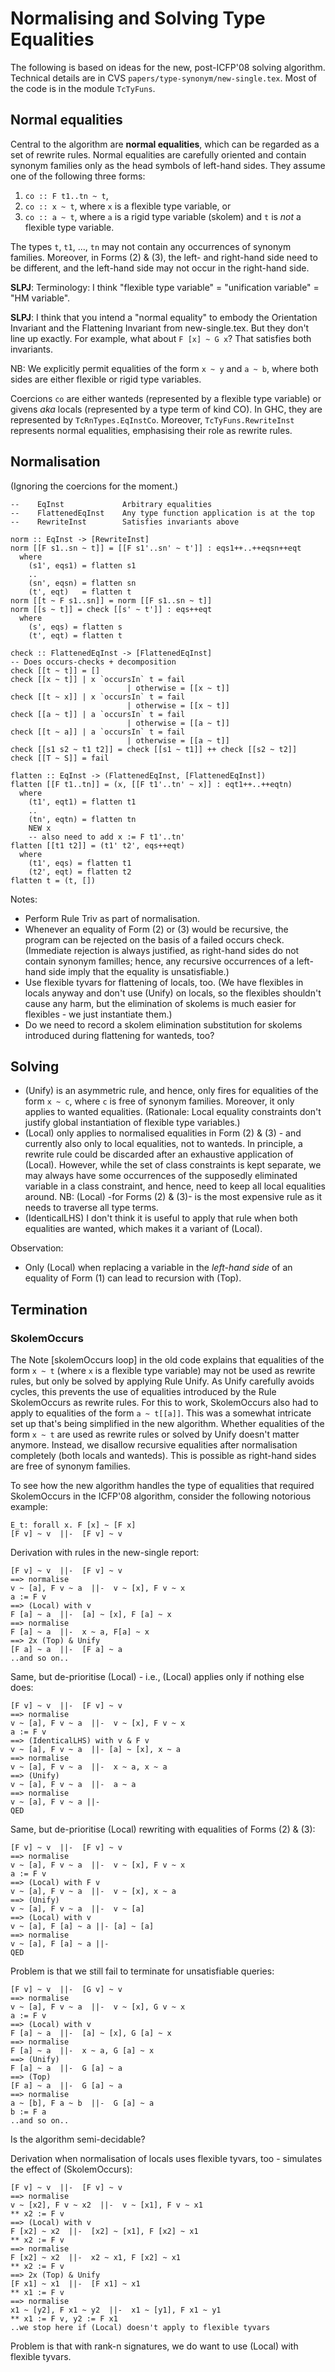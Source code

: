 # Normalising and Solving Type Equalities


The following is based on ideas for the new, post-ICFP'08 solving algorithm.  Technical details are in CVS `papers/type-synonym/new-single.tex`.  Most of the code is in the module `TcTyFuns`.

## Normal equalities


Central to the algorithm are **normal equalities**, which can be regarded as a set of rewrite rules.  Normal equalities are carefully oriented and contain synonym families only as the head symbols of left-hand sides.  They assume one of the following three forms:

1. `co :: F t1..tn ~ t`,
1. `co :: x ~ t`, where `x` is a flexible type variable, or
1. `co :: a ~ t`, where `a` is a rigid type variable (skolem) and `t` is *not* a flexible type variable.


The types `t`, `t1`, ..., `tn` may not contain any occurrences of synonym families.  Moreover, in Forms (2) & (3), the left- and right-hand side need to be different, and the left-hand side may not occur in the right-hand side.

**SLPJ**: Terminology: I think "flexible type variable" = "unification variable" = "HM variable".

**SLPJ**: I think that you intend a "normal equality" to embody the Orientation Invariant and the Flattening Invariant from new-single.tex.  But they don't line up exactly.  For example, what about `F [x] ~ G x`?  That satisfies both invariants.


NB: We explicitly permit equalities of the form `x ~ y` and `a ~ b`, where both sides are either flexible or rigid type variables.


Coercions `co` are either wanteds (represented by a flexible type variable) or givens *aka* locals (represented by a type term of kind CO).  In GHC, they are represented by `TcRnTypes.EqInstCo`.   Moreover, `TcTyFuns.RewriteInst` represents normal equalities, emphasising their role as rewrite rules.

## Normalisation


(Ignoring the coercions for the moment.)

```wiki
--    EqInst             Arbitrary equalities
--    FlattenedEqInst    Any type function application is at the top
--    RewriteInst        Satisfies invariants above

norm :: EqInst -> [RewriteInst]
norm [[F s1..sn ~ t]] = [[F s1'..sn' ~ t']] : eqs1++..++eqsn++eqt
  where
    (s1', eqs1) = flatten s1
    ..
    (sn', eqsn) = flatten sn
    (t', eqt)   = flatten t
norm [[t ~ F s1..sn]] = norm [[F s1..sn ~ t]]
norm [[s ~ t]] = check [[s' ~ t']] : eqs++eqt
  where
    (s', eqs) = flatten s
    (t', eqt) = flatten t

check :: FlattenedEqInst -> [FlattenedEqInst]
-- Does occurs-checks + decomposition
check [[t ~ t]] = []
check [[x ~ t]] | x `occursIn` t = fail
                          | otherwise = [[x ~ t]]
check [[t ~ x]] | x `occursIn` t = fail
                          | otherwise = [[x ~ t]]
check [[a ~ t]] | a `occursIn` t = fail
                          | otherwise = [[a ~ t]]
check [[t ~ a]] | a `occursIn` t = fail
                          | otherwise = [[a ~ t]]
check [[s1 s2 ~ t1 t2]] = check [[s1 ~ t1]] ++ check [[s2 ~ t2]]
check [[T ~ S]] = fail

flatten :: EqInst -> (FlattenedEqInst, [FlattenedEqInst])
flatten [[F t1..tn]] = (x, [[F t1'..tn' ~ x]] : eqt1++..++eqtn)
  where
    (t1', eqt1) = flatten t1
    ..
    (tn', eqtn) = flatten tn
    NEW x
    -- also need to add x := F t1'..tn'
flatten [[t1 t2]] = (t1' t2', eqs++eqt)
  where
    (t1', eqs) = flatten t1
    (t2', eqt) = flatten t2
flatten t = (t, [])
```


Notes:

- Perform Rule Triv as part of normalisation.
- Whenever an equality of Form (2) or (3) would be recursive, the program can be rejected on the basis of a failed occurs check.  (Immediate rejection is always justified, as right-hand sides do not contain synonym familles; hence, any recursive occurrences of a left-hand side imply that the equality is unsatisfiable.)
- Use flexible tyvars for flattening of locals, too.  (We have flexibles in locals anyway and don't use (Unify) on locals, so the flexibles shouldn't cause any harm, but the elimination of skolems is much easier for flexibles - we just instantiate them.)
- Do we need to record a skolem elimination substitution for skolems introduced during flattening for wanteds, too?

## Solving

- (Unify) is an asymmetric rule, and hence, only fires for equalities of the form `x ~ c`, where `c` is free of synonym families.  Moreover, it only applies to wanted equalities.  (Rationale: Local equality constraints don't justify global instantiation of flexible type variables.)
- (Local) only applies to normalised equalities in Form (2) & (3) - and currently also only to local equalities, not to wanteds.  In principle, a rewrite rule could be discarded after an exhaustive application of (Local).  However, while the set of class constraints is kept separate, we may always have some occurrences of the supposedly eliminated variable in a class constraint, and hence, need to keep all local equalities around.  NB: (Local) -for Forms (2) & (3)- is the most expensive rule as it needs to traverse all type terms.
- (IdenticalLHS) I don't think it is useful to apply that rule when both equalities are wanted, which makes it a variant of (Local).


Observation:

- Only (Local) when replacing a variable in the *left-hand side* of an equality of Form (1) can  lead to recursion with (Top).

## Termination

### SkolemOccurs


The Note \[skolemOccurs loop\] in the old code explains that equalities of the form `x ~ t` (where `x` is a flexible type variable) may not be used as rewrite rules, but only be solved by applying Rule Unify.  As Unify carefully avoids cycles, this prevents the use of equalities introduced by the Rule SkolemOccurs as rewrite rules.  For this to work, SkolemOccurs also had to apply to equalities of the form `a ~ t[[a]]`.  This was a somewhat intricate set up that's being simplified in the new algorithm.  Whether equalities of the form `x ~ t` are used as rewrite rules or solved by Unify doesn't matter anymore.  Instead, we disallow recursive equalities after normalisation completely (both locals and wanteds).  This is possible as right-hand sides are free of synonym families.


To see how the new algorithm handles the type of equalities that required SkolemOccurs in the ICFP'08 algorithm, consider the following notorious example:

```wiki
E_t: forall x. F [x] ~ [F x]
[F v] ~ v  ||-  [F v] ~ v
```


Derivation with rules in the new-single report:

```wiki
[F v] ~ v  ||-  [F v] ~ v
==> normalise
v ~ [a], F v ~ a  ||-  v ~ [x], F v ~ x
a := F v
==> (Local) with v
F [a] ~ a  ||-  [a] ~ [x], F [a] ~ x
==> normalise
F [a] ~ a  ||-  x ~ a, F[a] ~ x
==> 2x (Top) & Unify
[F a] ~ a  ||-  [F a] ~ a
..and so on..
```


Same, but de-prioritise (Local) - i.e., (Local) applies only if nothing else does:

```wiki
[F v] ~ v  ||-  [F v] ~ v
==> normalise
v ~ [a], F v ~ a  ||-  v ~ [x], F v ~ x
a := F v
==> (IdenticalLHS) with v & F v
v ~ [a], F v ~ a  ||- [a] ~ [x], x ~ a
==> normalise
v ~ [a], F v ~ a  ||-  x ~ a, x ~ a
==> (Unify)
v ~ [a], F v ~ a  ||-  a ~ a
==> normalise
v ~ [a], F v ~ a ||-
QED
```


Same, but de-prioritise (Local) rewriting with equalities of Forms (2) & (3):

```wiki
[F v] ~ v  ||-  [F v] ~ v
==> normalise
v ~ [a], F v ~ a  ||-  v ~ [x], F v ~ x
a := F v
==> (Local) with F v
v ~ [a], F v ~ a  ||-  v ~ [x], x ~ a
==> (Unify)
v ~ [a], F v ~ a  ||-  v ~ [a]
==> (Local) with v
v ~ [a], F [a] ~ a ||- [a] ~ [a]
==> normalise
v ~ [a], F [a] ~ a ||-
QED
```


Problem is that we still fail to terminate for unsatisfiable queries:

```wiki
[F v] ~ v  ||-  [G v] ~ v
==> normalise
v ~ [a], F v ~ a  ||-  v ~ [x], G v ~ x
a := F v
==> (Local) with v
F [a] ~ a  ||-  [a] ~ [x], G [a] ~ x
==> normalise
F [a] ~ a  ||-  x ~ a, G [a] ~ x
==> (Unify)
F [a] ~ a  ||-  G [a] ~ a
==> (Top)
[F a] ~ a  ||-  G [a] ~ a
==> normalise
a ~ [b], F a ~ b  ||-  G [a] ~ a
b := F a
..and so on..
```


Is the algorithm semi-decidable?


Derivation when normalisation of locals uses flexible tyvars, too - simulates the effect of (SkolemOccurs):

```wiki
[F v] ~ v  ||-  [F v] ~ v
==> normalise
v ~ [x2], F v ~ x2  ||-  v ~ [x1], F v ~ x1
** x2 := F v
==> (Local) with v
F [x2] ~ x2  ||-  [x2] ~ [x1], F [x2] ~ x1
** x2 := F v
==> normalise
F [x2] ~ x2  ||-  x2 ~ x1, F [x2] ~ x1
** x2 := F v
==> 2x (Top) & Unify
[F x1] ~ x1  ||-  [F x1] ~ x1
** x1 := F v
==> normalise
x1 ~ [y2], F x1 ~ y2  ||-  x1 ~ [y1], F x1 ~ y1
** x1 := F v, y2 := F x1
..we stop here if (Local) doesn't apply to flexible tyvars
```


Problem is that with rank-n signatures, we do want to use (Local) with flexible tyvars.
